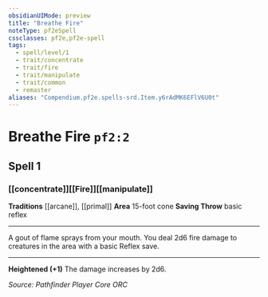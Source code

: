 ```yaml
---
obsidianUIMode: preview
title: "Breathe Fire"
noteType: pf2eSpell
cssclasses: pf2e,pf2e-spell
tags:
  - spell/level/1
  - trait/concentrate
  - trait/fire
  - trait/manipulate
  - trait/common
  - remaster
aliases: "Compendium.pf2e.spells-srd.Item.y6rAdMK6EFlV6U0t" 
---
```

# Breathe Fire  `pf2:2`  
## Spell 1
### [[concentrate]][[Fire]][[manipulate]]
**Traditions** [[arcane]], [[primal]]
**Area** 15-foot cone
**Saving Throw** basic reflex
* * * 
A gout of flame sprays from your mouth. You deal 2d6 fire damage to creatures in the area with a basic Reflex save.

* * *

**Heightened (+1)** The damage increases by 2d6.

*Source: Pathfinder Player Core*
*ORC*